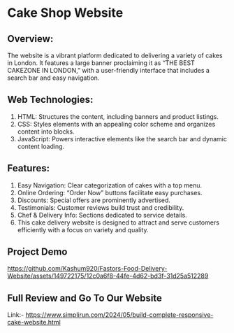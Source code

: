 # Cake Shop Website
 
## Overview: 

The website is a vibrant platform dedicated to delivering a variety of cakes in London. It features a large banner proclaiming it as “THE BEST CAKEZONE IN LONDON,” with a user-friendly interface that includes a search bar and easy navigation.

## Web Technologies:

1. HTML: Structures the content, including banners and product listings.
2. CSS: Styles elements with an appealing color scheme and organizes content into blocks.
3. JavaScript: Powers interactive elements like the search bar and dynamic content loading.

## Features:

1. Easy Navigation: Clear categorization of cakes with a top menu.
2. Online Ordering: “Order Now” buttons facilitate easy purchases.
3. Discounts: Special offers are prominently advertised.
4. Testimonials: Customer reviews build trust and credibility.
5. Chef & Delivery Info: Sections dedicated to service details.
6. This cake delivery website is designed to attract and serve customers efficiently with a focus on variety and quality.

## Project Demo 

https://github.com/Kashum920/Fastors-Food-Delivery-Website/assets/149722175/12c0a6f8-44fe-4d62-bd3f-31d25a512289


## Full Review and Go To Our Website
Link:- https://www.simplirun.com/2024/05/build-complete-responsive-cake-website.html
